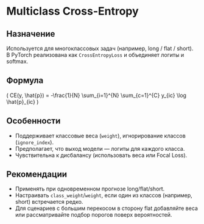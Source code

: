 # Multiclass Cross-Entropy

## Назначение
Используется для многоклассовых задач (например, long / flat / short). В PyTorch реализована как `CrossEntropyLoss` и объединяет логиты и softmax.

## Формула
\( CE(y, \hat{p}) = -\frac{1}{N} \sum_{i=1}^{N} \sum_{c=1}^{C} y_{ic} \log \hat{p}_{ic} \)

## Особенности
- Поддерживает классовые веса (`weight`), игнорирование классов (`ignore_index`).
- Предполагает, что выход модели — логиты для каждого класса.
- Чувствительна к дисбалансу (использовать веса или Focal Loss).

## Рекомендации
- Применять при одновременном прогнозе long/flat/short.
- Настраивать `class_weight`/`weight`, если один из классов (например, short) встречается редко.
- Для сценариев с большим перекосом в сторону flat добавляйте веса или рассматривайте подбор порогов поверх вероятностей.
